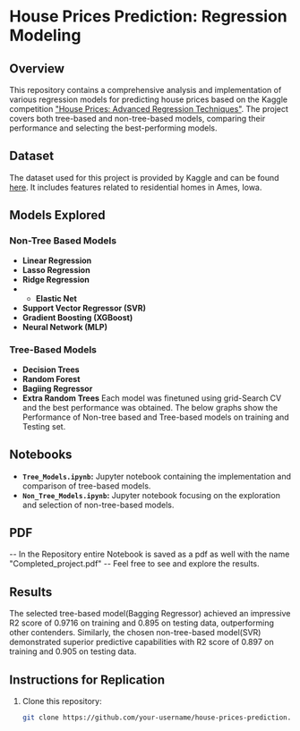 # House Prices Prediction: Regression Modeling

## Overview

This repository contains a comprehensive analysis and implementation of various regression models for predicting house prices based on the Kaggle competition ["House Prices: Advanced Regression Techniques"](https://www.kaggle.com/c/house-prices-advanced-regression-techniques). The project covers both tree-based and non-tree-based models, comparing their performance and selecting the best-performing models.

## Dataset

The dataset used for this project is provided by Kaggle and can be found [here](https://www.kaggle.com/c/house-prices-advanced-regression-techniques/data). It includes features related to residential homes in Ames, Iowa.

## Models Explored

### Non-Tree Based Models

- **Linear Regression**
- **Lasso Regression**
- **Ridge Regression**
- - **Elastic Net**
- **Support Vector Regressor (SVR)**
- **Gradient Boosting (XGBoost)**
- **Neural Network (MLP)**

### Tree-Based Models

- **Decision Trees**
- **Random Forest**
- **Bagiing Regressor**
- **Extra Random Trees**
Each model was finetuned using grid-Search CV and the best performance was obtained. The below graphs show the Performance of Non-tree based and Tree-based models
on training and Testing set.


## Notebooks

- **`Tree_Models.ipynb`:** Jupyter notebook containing the implementation and comparison of tree-based models.
- **`Non_Tree_Models.ipynb`:** Jupyter notebook focusing on the exploration and selection of non-tree-based models.

## PDF 
-- In the Repository entire Notebook is saved as a pdf as well with the name "Completed_project.pdf"
-- Feel free to see and explore the results.

## Results

The selected tree-based model(Bagging Regressor) achieved an impressive R2 score of 0.9716 on training and 0.895 on testing data, outperforming other contenders. Similarly, the chosen non-tree-based model(SVR) demonstrated superior predictive capabilities with R2 score of 0.897 on training and 0.905 on testing data.

## Instructions for Replication

1. Clone this repository:
   ```bash
   git clone https://github.com/your-username/house-prices-prediction.git
